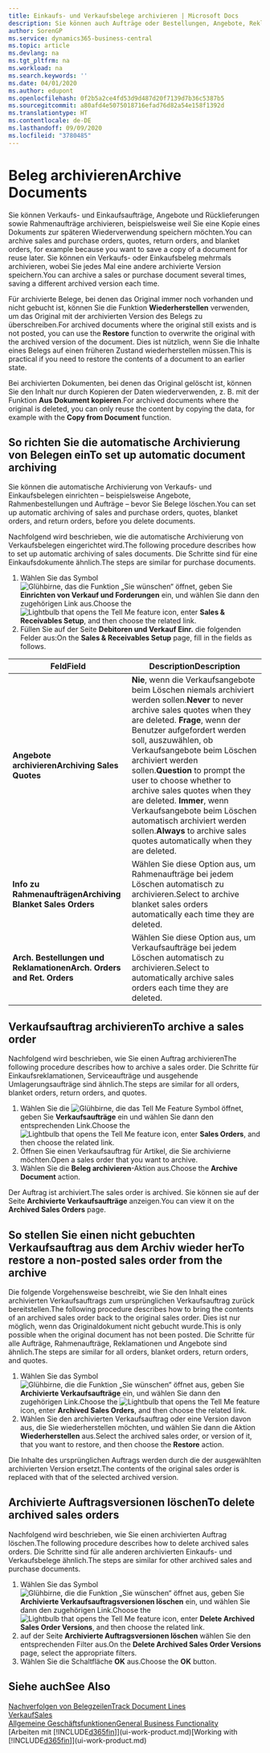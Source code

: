 ```yaml
---
title: Einkaufs- und Verkaufsbelege archivieren | Microsoft Docs
description: Sie können auch Aufträge oder Bestellungen, Angebote, Reklamationen und Rahmenaufträge archivieren, und Sie können den archivierten Beleg verwenden, um den Beleg neu zu erstellen, dass er aus archiviert wurde.
author: SorenGP
ms.service: dynamics365-business-central
ms.topic: article
ms.devlang: na
ms.tgt_pltfrm: na
ms.workload: na
ms.search.keywords: ''
ms.date: 04/01/2020
ms.author: edupont
ms.openlocfilehash: 0f2b5a2ce4fd53d9d487d20f7139d7b36c5387b5
ms.sourcegitcommit: a80afd4e5075018716efad76d82a54e158f1392d
ms.translationtype: HT
ms.contentlocale: de-DE
ms.lasthandoff: 09/09/2020
ms.locfileid: "3780485"
---
```

# <a name="archive-documents"></a><span data-ttu-id="98121-103">Beleg archivieren</span><span class="sxs-lookup"><span data-stu-id="98121-103">Archive Documents</span></span>
<span data-ttu-id="98121-104">Sie können Verkaufs- und Einkaufsaufträge, Angebote und Rücklieferungen sowie Rahmenaufträge archivieren, beispielsweise weil Sie eine Kopie eines Dokuments zur späteren Wiederverwendung speichern möchten.</span><span class="sxs-lookup"><span data-stu-id="98121-104">You can archive sales and purchase orders, quotes, return orders, and blanket orders, for example because you want to save a copy of a document for reuse later.</span></span> <span data-ttu-id="98121-105">Sie können ein Verkaufs- oder Einkaufsbeleg mehrmals archivieren, wobei Sie jedes Mal eine andere archivierte Version speichern.</span><span class="sxs-lookup"><span data-stu-id="98121-105">You can archive a sales or purchase document several times, saving a different archived version each time.</span></span>

<span data-ttu-id="98121-106">Für archivierte Belege, bei denen das Original immer noch vorhanden und nicht gebucht ist, können Sie die Funktion **Wiederherstellen** verwenden, um das Original mit der archivierten Version des Belegs zu überschreiben.</span><span class="sxs-lookup"><span data-stu-id="98121-106">For archived documents where the original still exists and is not posted, you can use the **Restore** function to overwrite the original with the archived version of the document.</span></span> <span data-ttu-id="98121-107">Dies ist nützlich, wenn Sie die Inhalte eines Belegs auf einen früheren Zustand wiederherstellen müssen.</span><span class="sxs-lookup"><span data-stu-id="98121-107">This is practical if you need to restore the contents of a document to an earlier state.</span></span>

<span data-ttu-id="98121-108">Bei archivierten Dokumenten, bei denen das Original gelöscht ist, können Sie den Inhalt nur durch Kopieren der Daten wiederverwenden, z. B. mit der Funktion **Aus Dokument kopieren**.</span><span class="sxs-lookup"><span data-stu-id="98121-108">For archived documents where the original is deleted, you can only reuse the content by copying the data, for example with the **Copy from Document** function.</span></span>   

## <a name="to-set-up-automatic-document-archiving"></a><span data-ttu-id="98121-109">So richten Sie die automatische Archivierung von Belegen ein</span><span class="sxs-lookup"><span data-stu-id="98121-109">To set up automatic document archiving</span></span>  
<span data-ttu-id="98121-110">Sie können die automatische Archivierung von Verkaufs- und Einkaufsbelegen einrichten – beispielsweise Angebote, Rahmenbestellungen und Aufträge – bevor Sie Belege löschen.</span><span class="sxs-lookup"><span data-stu-id="98121-110">You can set up automatic archiving of sales and purchase orders, quotes, blanket orders, and return orders, before you delete documents.</span></span>

<span data-ttu-id="98121-111">Nachfolgend wird beschrieben, wie die automatische Archivierung von Verkaufsbelegen eingerichtet wird.</span><span class="sxs-lookup"><span data-stu-id="98121-111">The following procedure describes how to set up automatic archiving of sales documents.</span></span> <span data-ttu-id="98121-112">Die Schritte sind für eine Einkaufsdokumente ähnlich.</span><span class="sxs-lookup"><span data-stu-id="98121-112">The steps are similar for purchase documents.</span></span>
1.  <span data-ttu-id="98121-113">Wählen Sie das Symbol ![Glühbirne, das die Funktion „Sie wünschen“ öffnet](media/ui-search/search_small.png "Was möchten Sie tun?"), geben Sie **Einrichten von Verkauf und Forderungen** ein, und wählen Sie dann den zugehörigen Link aus.</span><span class="sxs-lookup"><span data-stu-id="98121-113">Choose the ![Lightbulb that opens the Tell Me feature](media/ui-search/search_small.png "Tell me what you want to do") icon, enter **Sales & Receivables Setup**, and then choose the related link.</span></span>
2. <span data-ttu-id="98121-114">Füllen Sie auf der Seite **Debitoren und Verkauf Einr.** die folgenden Felder aus:</span><span class="sxs-lookup"><span data-stu-id="98121-114">On the **Sales & Receivables Setup** page, fill in the fields as follows.</span></span>

|<span data-ttu-id="98121-115">Feld</span><span class="sxs-lookup"><span data-stu-id="98121-115">Field</span></span>|<span data-ttu-id="98121-116">Description</span><span class="sxs-lookup"><span data-stu-id="98121-116">Description</span></span>|
|-----|-----------|
|<span data-ttu-id="98121-117">**Angebote archivieren**</span><span class="sxs-lookup"><span data-stu-id="98121-117">**Archiving Sales Quotes**</span></span>|<span data-ttu-id="98121-118">**Nie**, wenn die Verkaufsangebote beim Löschen niemals archiviert werden sollen.</span><span class="sxs-lookup"><span data-stu-id="98121-118">**Never** to never archive sales quotes when they are deleted.</span></span> <span data-ttu-id="98121-119">**Frage**, wenn der Benutzer aufgefordert werden soll, auszuwählen, ob Verkaufsangebote beim Löschen archiviert werden sollen.</span><span class="sxs-lookup"><span data-stu-id="98121-119">**Question** to prompt the user to choose whether to archive sales quotes when they are deleted.</span></span> <span data-ttu-id="98121-120">**Immer**, wenn Verkaufsangebote beim Löschen automatisch archiviert werden sollen.</span><span class="sxs-lookup"><span data-stu-id="98121-120">**Always** to archive sales quotes automatically when they are deleted.</span></span>|
|<span data-ttu-id="98121-121">**Info zu Rahmenaufträgen**</span><span class="sxs-lookup"><span data-stu-id="98121-121">**Archiving Blanket Sales Orders**</span></span>|<span data-ttu-id="98121-122">Wählen Sie diese Option aus, um Rahmenaufträge bei jedem Löschen automatisch zu archivieren.</span><span class="sxs-lookup"><span data-stu-id="98121-122">Select to archive blanket sales orders automatically each time they are deleted.</span></span>|
|<span data-ttu-id="98121-123">**Arch. Bestellungen und Reklamationen**</span><span class="sxs-lookup"><span data-stu-id="98121-123">**Arch. Orders and Ret. Orders**</span></span>|<span data-ttu-id="98121-124">Wählen Sie diese Option aus, um Verkaufsaufträge bei jedem Löschen automatisch zu archivieren.</span><span class="sxs-lookup"><span data-stu-id="98121-124">Select to automatically archive sales orders each time they are deleted.</span></span>|

## <a name="to-archive-a-sales-order"></a><span data-ttu-id="98121-125">Verkaufsauftrag archivieren</span><span class="sxs-lookup"><span data-stu-id="98121-125">To archive a sales order</span></span>
<span data-ttu-id="98121-126">Nachfolgend wird beschrieben, wie Sie einen Auftrag archivieren</span><span class="sxs-lookup"><span data-stu-id="98121-126">The following procedure describes how to archive a sales order.</span></span> <span data-ttu-id="98121-127">Die Schritte für Einkaufsreklamationen, Serviceaufträge und ausgehende Umlagerungsaufträge sind ähnlich.</span><span class="sxs-lookup"><span data-stu-id="98121-127">The steps are similar for all orders, blanket orders, return orders, and quotes.</span></span>

1.  <span data-ttu-id="98121-128">Wählen Sie die ![Glühbirne, die das Tell Me Feature](media/ui-search/search_small.png "Was möchten Sie tun?") Symbol öffnet, geben Sie **Verkaufsaufträge** ein und wählen Sie dann den entsprechenden Link.</span><span class="sxs-lookup"><span data-stu-id="98121-128">Choose the ![Lightbulb that opens the Tell Me feature](media/ui-search/search_small.png "Tell me what you want to do") icon, enter **Sales Orders**, and then choose the related link.</span></span>  
2.  <span data-ttu-id="98121-129">Öffnen Sie einen Verkaufsauftrag für Artikel, die Sie archivierne möchten.</span><span class="sxs-lookup"><span data-stu-id="98121-129">Open a sales order that you want to archive.</span></span>  
3.  <span data-ttu-id="98121-130">Wählen Sie die **Beleg archivieren**-Aktion aus.</span><span class="sxs-lookup"><span data-stu-id="98121-130">Choose the **Archive Document** action.</span></span>

<span data-ttu-id="98121-131">Der Auftrag ist archiviert.</span><span class="sxs-lookup"><span data-stu-id="98121-131">The sales order is archived.</span></span> <span data-ttu-id="98121-132">Sie können sie auf der Seite **Archivierte Verkaufsaufträge** anzeigen.</span><span class="sxs-lookup"><span data-stu-id="98121-132">You can view it on the **Archived Sales Orders** page.</span></span>

## <a name="to-restore-a-non-posted-sales-order-from-the-archive"></a><span data-ttu-id="98121-133">So stellen Sie einen nicht gebuchten Verkaufsauftrag aus dem Archiv wieder her</span><span class="sxs-lookup"><span data-stu-id="98121-133">To restore a non-posted sales order from the archive</span></span>
<span data-ttu-id="98121-134">Die folgende Vorgehensweise beschreibt, wie Sie den Inhalt eines archivierten Verkaufsauftrags zum ursprünglichen Verkaufsauftrag zurück bereitstellen.</span><span class="sxs-lookup"><span data-stu-id="98121-134">The following procedure describes how to bring the contents of an archived sales order back to the original sales order.</span></span> <span data-ttu-id="98121-135">Dies ist nur möglich, wenn das Originaldokument nicht gebucht wurde.</span><span class="sxs-lookup"><span data-stu-id="98121-135">This is only possible when the original document has not been posted.</span></span> <span data-ttu-id="98121-136">Die Schritte für alle Aufträge, Rahmenaufträge, Reklamationen und Angebote sind ähnlich.</span><span class="sxs-lookup"><span data-stu-id="98121-136">The steps are similar for all orders, blanket orders, return orders, and quotes.</span></span>

1. <span data-ttu-id="98121-137">Wählen Sie das Symbol ![Glühbirne, die die Funktion „Sie wünschen“ öffnet](media/ui-search/search_small.png "Was möchten Sie tun?") aus, geben Sie **Archivierte Verkaufsaufträge** ein, und wählen Sie dann den zugehörigen Link.</span><span class="sxs-lookup"><span data-stu-id="98121-137">Choose the ![Lightbulb that opens the Tell Me feature](media/ui-search/search_small.png "Tell me what you want to do") icon, enter **Archived Sales Orders**, and then choose the related link.</span></span>
2. <span data-ttu-id="98121-138">Wählen Sie den archivierten Verkaufsauftrag oder eine Version davon aus, die Sie wiederherstellen möchten, und wählen Sie dann die Aktion **Wiederherstellen** aus.</span><span class="sxs-lookup"><span data-stu-id="98121-138">Select the archived sales order, or version of it, that you want to restore, and then choose the **Restore** action.</span></span>  

<span data-ttu-id="98121-139">Die Inhalte des ursprünglichen Auftrags werden durch die der ausgewählten archivierten Version ersetzt.</span><span class="sxs-lookup"><span data-stu-id="98121-139">The contents of the original sales order is replaced with that of the selected archived version.</span></span>

## <a name="to-delete-archived-sales-orders"></a><span data-ttu-id="98121-140">Archivierte Auftragsversionen löschen</span><span class="sxs-lookup"><span data-stu-id="98121-140">To delete archived sales orders</span></span>
<span data-ttu-id="98121-141">Nachfolgend wird beschrieben, wie Sie einen archivierten Auftrag löschen.</span><span class="sxs-lookup"><span data-stu-id="98121-141">The following procedure describes how to delete archived sales orders.</span></span> <span data-ttu-id="98121-142">Die Schritte sind für alle anderen archivierten Einkaufs- und Verkaufsbelege ähnlich.</span><span class="sxs-lookup"><span data-stu-id="98121-142">The steps are similar for other archived sales and purchase documents.</span></span>

1.  <span data-ttu-id="98121-143">Wählen Sie das Symbol ![Glühbirne, die die Funktion „Sie wünschen“ öffnet](media/ui-search/search_small.png "Tell Me-Funktion") aus, geben Sie **Archivierte Verkaufsauftragsversionen löschen** ein, und wählen Sie dann den zugehörigen Link.</span><span class="sxs-lookup"><span data-stu-id="98121-143">Choose the ![Lightbulb that opens the Tell Me feature](media/ui-search/search_small.png "Tell me what you want to do") icon, enter **Delete Archived Sales Order Versions**, and then choose the related link.</span></span>  
2.  <span data-ttu-id="98121-144">auf der Seite **Archivierte Auftragsversionen löschen** wählen Sie den entsprechenden Filter aus.</span><span class="sxs-lookup"><span data-stu-id="98121-144">On the **Delete Archived Sales Order Versions** page, select the appropriate filters.</span></span>  
3.  <span data-ttu-id="98121-145">Wählen Sie die Schaltfläche **OK** aus.</span><span class="sxs-lookup"><span data-stu-id="98121-145">Choose the **OK** button.</span></span>

## <a name="see-also"></a><span data-ttu-id="98121-146">Siehe auch</span><span class="sxs-lookup"><span data-stu-id="98121-146">See Also</span></span>
[<span data-ttu-id="98121-147">Nachverfolgen von Belegzeilen</span><span class="sxs-lookup"><span data-stu-id="98121-147">Track Document Lines</span></span>](across-how-to-track-document-lines.md)  
[<span data-ttu-id="98121-148">Verkauf</span><span class="sxs-lookup"><span data-stu-id="98121-148">Sales</span></span>](sales-manage-sales.md)  
[<span data-ttu-id="98121-149">Allgemeine Geschäftsfunktionen</span><span class="sxs-lookup"><span data-stu-id="98121-149">General Business Functionality</span></span>](ui-across-business-areas.md)  
<span data-ttu-id="98121-150">[Arbeiten mit [!INCLUDE[d365fin](includes/d365fin_md.md)]](ui-work-product.md)</span><span class="sxs-lookup"><span data-stu-id="98121-150">[Working with [!INCLUDE[d365fin](includes/d365fin_md.md)]](ui-work-product.md)</span></span>
